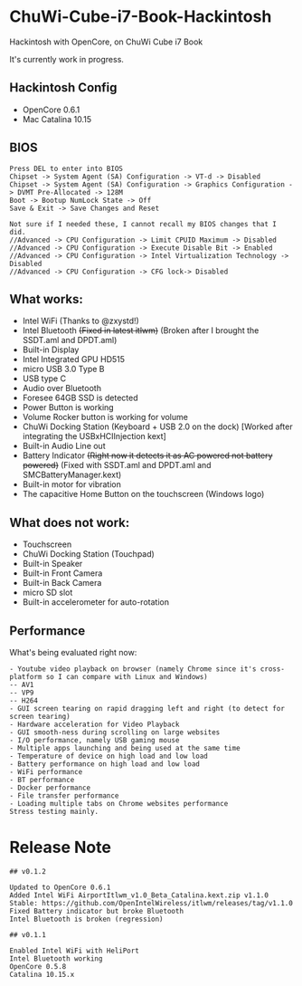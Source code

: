# ChuWi-Cube-i7-Book-Hackintosh
Hackintosh with OpenCore, on ChuWi Cube i7 Book

It's currently work in progress.

## Hackintosh Config

- OpenCore 0.6.1
- Mac Catalina 10.15

## BIOS
```
Press DEL to enter into BIOS
Chipset -> System Agent (SA) Configuration -> VT-d -> Disabled
Chipset -> System Agent (SA) Configuration -> Graphics Configuration -> DVMT Pre-Allocated -> 128M
Boot -> Bootup NumLock State -> Off
Save & Exit -> Save Changes and Reset

Not sure if I needed these, I cannot recall my BIOS changes that I did.
//Advanced -> CPU Configuration -> Limit CPUID Maximum -> Disabled
//Advanced -> CPU Configuration -> Execute Disable Bit -> Enabled
//Advanced -> CPU Configuration -> Intel Virtualization Technology -> Disabled
//Advanced -> CPU Configuration -> CFG lock-> Disabled
```
## What works:
- Intel WiFi (Thanks to @zxystd!)
- Intel Bluetooth ~~(Fixed in latest itlwm)~~ (Broken after I brought the SSDT.aml and DPDT.aml)
- Built-in Display
- Intel Integrated GPU HD515
- micro USB 3.0 Type B
- USB type C
- Audio over Bluetooth
- Foresee 64GB SSD is detected
- Power Button is working
- Volume Rocker button is working for volume
- ChuWi Docking Station (Keyboard + USB 2.0 on the dock) [Worked after integrating the USBxHCIInjection kext]
- Built-in Audio Line out
- Battery Indicator ~~(Right now it detects it as AC powered not battery powered)~~ (Fixed with SSDT.aml and DPDT.aml and SMCBatteryManager.kext)
- Built-in motor for vibration
- The capacitive Home Button on the touchscreen (Windows logo)

## What does not work:
- Touchscreen
- ChuWi Docking Station (Touchpad)
- Built-in Speaker
- Built-in Front Camera
- Built-in Back Camera
- micro SD slot
- Built-in accelerometer for auto-rotation

## Performance
What's being evaluated right now:
```
- Youtube video playback on browser (namely Chrome since it's cross-platform so I can compare with Linux and Windows)
-- AV1
-- VP9
-- H264
- GUI screen tearing on rapid dragging left and right (to detect for screen tearing)
- Hardware acceleration for Video Playback
- GUI smooth-ness during scrolling on large websites
- I/O performance, namely USB gaming mouse
- Multiple apps launching and being used at the same time
- Temperature of device on high load and low load
- Battery performance on high load and low load
- WiFi performance
- BT performance
- Docker performance
- File transfer performance
- Loading multiple tabs on Chrome websites performance
Stress testing mainly.
```
# Release Note
```
## v0.1.2

Updated to OpenCore 0.6.1
Added Intel WiFi AirportItlwm_v1.0_Beta_Catalina.kext.zip v1.1.0 Stable: https://github.com/OpenIntelWireless/itlwm/releases/tag/v1.1.0
Fixed Battery indicator but broke Bluetooth
Intel Bluetooth is broken (regression)

## v0.1.1

Enabled Intel WiFi with HeliPort
Intel Bluetooth working
OpenCore 0.5.8
Catalina 10.15.x
```
